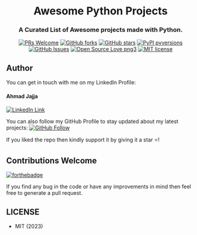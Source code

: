 <div align="center">
<h1>Awesome Python Projects</h1>
<h3>A Curated List of Awesome projects made with Python.</h3>
  
[![PRs Welcome](https://img.shields.io/badge/PRs-welcome-brightgreen.svg?style=flat-square)](http://makeapullrequest.com)
[![GitHub forks](https://img.shields.io/github/forks/Ahmadjajja/Awesome-Python-Projects.svg?style=social&label=Fork&maxAge=2592000)](https://github.com/Ahmadjajja/Awesome-Python-Projects/network/)
[![GitHub stars](https://img.shields.io/github/stars/Ahmadjajja/Awesome-Python-Projects.svg?style=social&label=Star&maxAge=2592000)](https://GitHub.com/Ahmadjajja/Awesome-Python-Projects/stargazers/)
[![PyPI pyversions](https://img.shields.io/pypi/pyversions/ansicolortags.svg)](https://pypi.python.org/pypi/ansicolortags/)
[![GitHub Issues](https://img.shields.io/github/issues/Ahmadjajja/Visual-and-EDA-of-Corona-Virus.svg?style=flat&label=Issues&maxAge=2592000)](https://github.com/Ahmadjajja/Awesome-Python-Projetcs/issues)
[![Open Source Love png3](https://badges.frapsoft.com/os/v3/open-source.png?v=103)](https://github.com/ellerbrock/open-source-badges/)
[![MIT license](https://img.shields.io/badge/License-MIT-blue.svg)](https://lbesson.mit-license.org/)
</div>

## Author
You can get in touch with me on my LinkedIn Profile:

#### Ahmad Jajja
[![LinkedIn Link](https://img.shields.io/badge/Connect-Ahmadjajja-blue.svg?logo=linkedin&longCache=true&style=social&label=Connect
)](https://www.linkedin.com/in/ahmad-jajja-ba8b34210/)

You can also follow my GitHub Profile to stay updated about my latest projects: [![GitHub Follow](https://img.shields.io/badge/Connect-Ahmadjajja-blue.svg?logo=Github&longCache=true&style=social&label=Follow)](https://github.com/Ahmadjajja)

If you liked the repo then kindly support it by giving it a star ⭐!

## Contributions Welcome
[![forthebadge](https://forthebadge.com/images/badges/built-with-love.svg)](#)

If you find any bug in the code or have any improvements in mind then feel free to generate a pull request.


## LICENSE
- MIT (2023)
